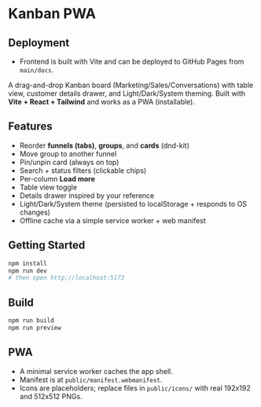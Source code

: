 # Kanban PWA

## Deployment

- Frontend is built with Vite and can be deployed to GitHub Pages from `main/docs`.


A drag-and-drop Kanban board (Marketing/Sales/Conversations) with table view, customer details drawer, and Light/Dark/System theming. Built with **Vite + React + Tailwind** and works as a PWA (installable).

## Features
- Reorder **funnels (tabs)**, **groups**, and **cards** (dnd-kit)
- Move group to another funnel
- Pin/unpin card (always on top)
- Search + status filters (clickable chips)
- Per-column **Load more**
- Table view toggle
- Details drawer inspired by your reference
- Light/Dark/System theme (persisted to localStorage + responds to OS changes)
- Offline cache via a simple service worker + web manifest

## Getting Started
```bash
npm install
npm run dev
# then open http://localhost:5173
```

## Build
```bash
npm run build
npm run preview
```

## PWA
- A minimal service worker caches the app shell.
- Manifest is at `public/manifest.webmanifest`.
- Icons are placeholders; replace files in `public/icons/` with real 192x192 and 512x512 PNGs.
